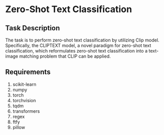 # Zero-Shot Text Classification
## Task Description
The task is to perform zero-shot text
classification by utilizing Clip model. Specifically, the  CLIPTEXT model, a novel paradigm for zero-shot text classification, which reformulates zero-shot text
classification into a text-image matching problem that CLIP can be applied.


## Requirements
1. scikit-learn
2. numpy
3. torch
4. torchvision
5. tqdm
6. transformers
7. regex
8. ftfy
9. pillow
